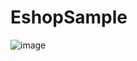 # EshopSample

![image](https://user-images.githubusercontent.com/98910155/187069900-5bc3dde2-ba28-4812-9d22-346690d0cf4a.png)
